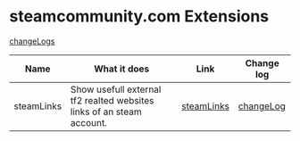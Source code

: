 # steamcommunity.com Extensions

[changeLogs](./changeLog.md)

| Name       | What it does                                                          | Link                        | Change log                             |
| ---------- | --------------------------------------------------------------------- | --------------------------- | -------------------------------------- |
| steamLinks | Show usefull external tf2 realted websites links of an steam account. | [steamLinks](./steamLinks/) | [changeLog](./steamLinks/changeLog.md) |
